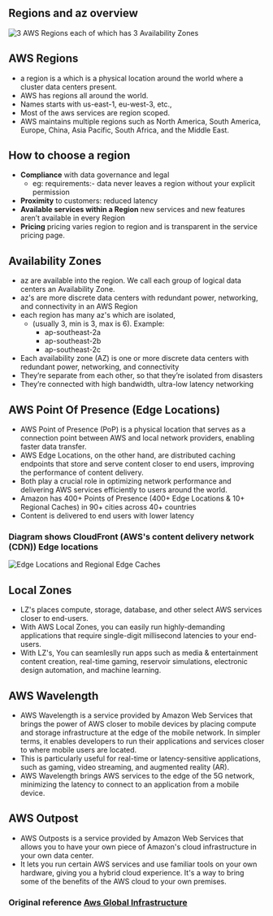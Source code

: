 ## Regions and az overview
![3 AWS Regions each of which has 3 Availability Zones](https://digitalcloud.training/wp-content/uploads/2022/02/aws-regions-availability-zones.png)

## AWS Regions
- a region is a which is a physical location around the world where a cluster data centers present.
- AWS has regions all around the world.
- Names starts with us-east-1, eu-west-3, etc.,
- Most of the aws services are region scoped.
- AWS maintains multiple regions such as North America, South America, Europe, China, Asia Pacific, South Africa, and the Middle East.

## How to choose a region
- **Compliance** with data governance and legal
    - eg: requirements:- data never leaves a region without your explicit permission
- **Proximity** to customers: reduced latency
- **Available services within a Region** new services and new features aren’t available in every Region
- **Pricing** pricing varies region to region and is transparent in the service pricing page.

## Availability Zones
- az are available into the region. We call each group of logical data centers an Availability Zone.
- az's are more discrete data centers with redundant power, networking, and connectivity in an AWS Region
- each region has many az's which are isolated, 
  - (usually 3, min is 3, max is 6). Example:
      - ap-southeast-2a
      - ap-southeast-2b
      - ap-southeast-2c
- Each availability zone (AZ) is one or more discrete data centers with redundant power, networking, and connectivity
- They’re separate from each other, so that they’re isolated from disasters
- They’re connected with high bandwidth, ultra-low latency networking

## AWS Point Of Presence (Edge Locations)
- AWS Point of Presence (PoP) is a physical location that serves as a connection point between AWS and local network providers, enabling faster data transfer.
- AWS Edge Locations, on the other hand, are distributed caching endpoints that store and serve content closer to end users, improving the performance of content delivery.
- Both play a crucial role in optimizing network performance and delivering AWS services efficiently to users around the world.
- Amazon has 400+ Points of Presence (400+ Edge Locations & 10+
Regional Caches) in 90+ cities across 40+ countries
- Content is delivered to end users with lower latency

### Diagram shows CloudFront (AWS's content delivery network (CDN)) Edge locations
![Edge Locations and Regional Edge Caches](https://digitalcloud.training/wp-content/uploads/2022/02/aws-cloudfront-edge-cache.png)

## Local Zones
- LZ's places compute, storage, database, and other select AWS services closer to end-users. 
- With AWS Local Zones, you can easily run highly-demanding applications that require single-digit millisecond latencies to your end-users.
- With LZ's, You can seamleslly run apps such as media & entertainment content creation, real-time gaming, reservoir simulations, electronic design automation, and machine learning.

## AWS Wavelength

- AWS Wavelength is a service provided by Amazon Web Services that brings the power of AWS closer to mobile devices by placing compute and storage infrastructure at the edge of the mobile network. In simpler terms, it enables developers to run their applications and services closer to where mobile users are located.
- This is particularly useful for real-time or latency-sensitive applications, such as gaming, video streaming, and augmented reality (AR). 
- AWS Wavelength brings AWS services to the edge of the 5G network, minimizing the latency to connect to an application from a mobile device.

## AWS Outpost
- AWS Outposts is a service provided by Amazon Web Services that allows you to have your own piece of Amazon's cloud infrastructure in your own data center. 
- It lets you run certain AWS services and use familiar tools on your own hardware, giving you a hybrid cloud experience. It's a way to bring some of the benefits of the AWS cloud to your own premises.

### Original reference [Aws Global Infrastructure](https://aws.amazon.com/about-aws/global-infrastructure/)